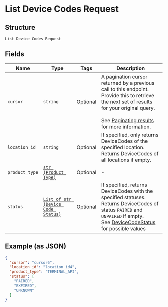 
# List Device Codes Request

## Structure

`List Device Codes Request`

## Fields

| Name | Type | Tags | Description |
|  --- | --- | --- | --- |
| `cursor` | `string` | Optional | A pagination cursor returned by a previous call to this endpoint.<br>Provide this to retrieve the next set of results for your original query.<br><br>See [Paginating results](https://developer.squareup.com/docs/working-with-apis/pagination) for more information. |
| `location_id` | `string` | Optional | If specified, only returns DeviceCodes of the specified location.<br>Returns DeviceCodes of all locations if empty. |
| `product_type` | [`str (Product Type)`](../../doc/models/product-type.md) | Optional | - |
| `status` | [`List of str (Device Code Status)`](../../doc/models/device-code-status.md) | Optional | If specified, returns DeviceCodes with the specified statuses.<br>Returns DeviceCodes of status `PAIRED` and `UNPAIRED` if empty.<br>See [DeviceCodeStatus](#type-devicecodestatus) for possible values |

## Example (as JSON)

```json
{
  "cursor": "cursor6",
  "location_id": "location_id4",
  "product_type": "TERMINAL_API",
  "status": [
    "PAIRED",
    "EXPIRED",
    "UNKNOWN"
  ]
}
```

